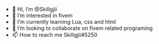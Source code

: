 - 👋 Hi, I’m @Skillgjii
- 👀 I’m interested in fivem
- 🌱 I’m currently learning Lua, css and html
- 💞️ I’m looking to collaborate on fivem related programing
- 📫 How to reach me Skillgjii#5250
